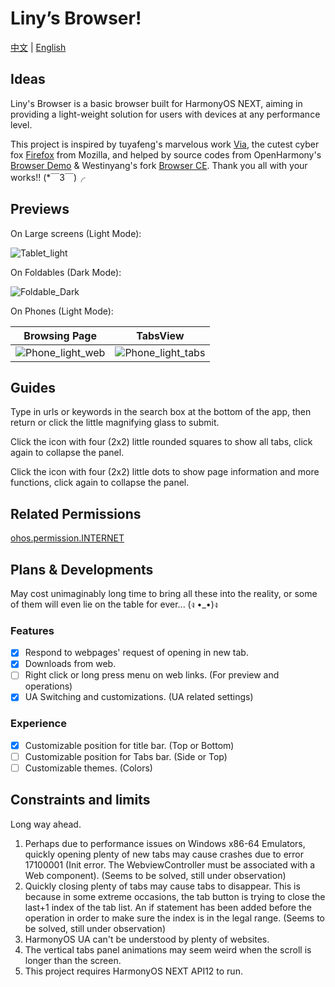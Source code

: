 # Liny’s Browser!

[中文](README.md) | [English](README_EN.md)

## Ideas

Liny's Browser is a basic browser built for HarmonyOS NEXT,
aiming in providing a light-weight solution for users
with devices at any performance level.

This project is inspired by
tuyafeng's marvelous work [Via](https://viayoo.com/),
the cutest cyber fox [Firefox](https://firefox.com/) from Mozilla,
and helped by source codes from OpenHarmony's
[Browser Demo](https://gitee.com/openharmony/applications_app_samples/tree/master/code/BasicFeature/Web/Browser)
& Westinyang's fork [Browser CE](https://gitee.com/westinyang/browser-ce).
Thank you all with your works!! (*￣3￣)╭

## Previews

On Large screens (Light Mode):

![Tablet_light](Examples/Tablet_light.png)

On Foldables (Dark Mode):

![Foldable_Dark](Examples/Foldable_dark.png)

On Phones (Light Mode):

|                  Browsing Page                   |                      TabsView                      |
|:------------------------------------------------:|:--------------------------------------------------:|
| ![Phone_light_web](Examples/Phone_light_web.png) | ![Phone_light_tabs](Examples/Phone_light_tabs.png) |

## Guides

Type in urls or keywords in the search box at the bottom of the app,
then return or click the little magnifying glass to submit.

Click the icon with four (2x2) little rounded squares to show all tabs,
click again to collapse the panel.

Click the icon with four (2x2) little dots to show page information and more functions,
click again to collapse the panel.

## Related Permissions

[ohos.permission.INTERNET](https://gitee.com/openharmony/docs/blob/master/zh-cn/application-dev/security/permission-list.md#ohospermissioninternet)

## Plans & Developments

May cost unimaginably long time to bring all these into the reality, 
or some of them will even lie on the table for ever... (ง •_•)ง

### Features

- [x] Respond to webpages' request of opening in new tab.
- [x] Downloads from web.
- [ ] Right click or long press menu on web links. (For preview and operations)
- [x] UA Switching and customizations. (UA related settings)

### Experience

- [x] Customizable position for title bar. (Top or Bottom)
- [ ] Customizable position for Tabs bar. (Side or Top)
- [ ] Customizable themes. (Colors)

## Constraints and limits

Long way ahead.

1. Perhaps due to performance issues on Windows x86-64 Emulators,
   quickly opening plenty of new tabs may cause crashes due to error
   17100001 (Init error. The WebviewController must be associated with a Web component).
   (Seems to be solved, still under observation)
2. Quickly closing plenty of tabs may cause tabs to disappear.
   This is because in some extreme occasions,
   the tab button is trying to close the last+1 index of the tab list.
   An if statement has been added before the operation
   in order to make sure the index is in the legal range.
   (Seems to be solved, still under observation)
3. HarmonyOS UA can't be understood by plenty of websites.
4. The vertical tabs panel animations may seem weird when the scroll is longer than the screen.
5. This project requires HarmonyOS NEXT API12 to run.
